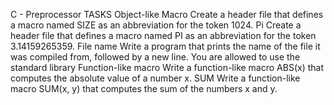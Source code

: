 C - Preprocessor
TASKS
Object-like Macro
Create a header file that defines a macro named SIZE as an abbreviation for the token 1024.
Pi
Create a header file that defines a macro named PI as an abbreviation for the token 3.14159265359.
 File name
Write a program that prints the name of the file it was compiled from, followed by a new line.
You are allowed to use the standard library
Function-like macro
Write a function-like macro ABS(x) that computes the absolute value of a number x.
SUM
Write a function-like macro SUM(x, y) that computes the sum of the numbers x and y.
